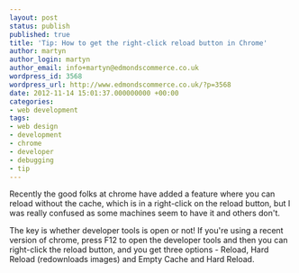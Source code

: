 ```yaml
---
layout: post
status: publish
published: true
title: 'Tip: How to get the right-click reload button in Chrome'
author: martyn
author_login: martyn
author_email: info+martyn@edmondscommerce.co.uk
wordpress_id: 3568
wordpress_url: http://www.edmondscommerce.co.uk/?p=3568
date: 2012-11-14 15:01:37.000000000 +00:00
categories:
- web development
tags:
- web design
- development
- chrome
- developer
- debugging
- tip
---
```

Recently the good folks at chrome have added a feature where you can reload without the cache, which is in a right-click on the reload button, but I was really confused as some machines seem to have it and others don't.

The key is whether developer tools is open or not! If you're using a recent version of chrome, press F12 to open the developer tools and then you can right-click the reload button, and you get three options - Reload, Hard Reload (redownloads images) and Empty Cache and Hard Reload.
